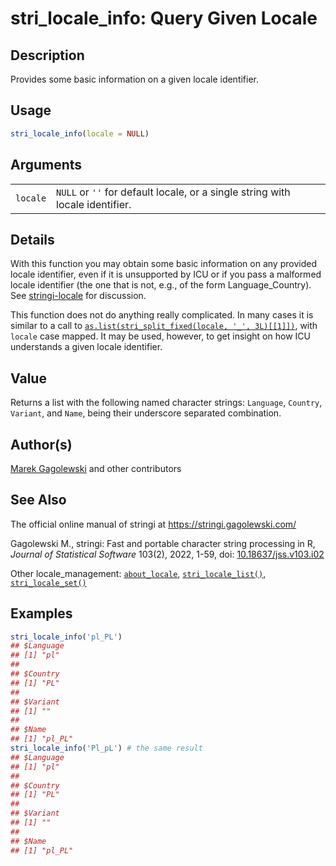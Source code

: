# stri_locale_info: Query Given Locale

## Description

Provides some basic information on a given locale identifier.

## Usage

``` r
stri_locale_info(locale = NULL)
```

## Arguments

|          |                                                                               |
|----------|-------------------------------------------------------------------------------|
| `locale` | `NULL` or `''` for default locale, or a single string with locale identifier. |

## Details

With this function you may obtain some basic information on any provided locale identifier, even if it is unsupported by <span class="pkg">ICU</span> or if you pass a malformed locale identifier (the one that is not, e.g., of the form Language_Country). See [stringi-locale](about_locale.md) for discussion.

This function does not do anything really complicated. In many cases it is similar to a call to [`as.list(stri_split_fixed(locale, '_', 3L)[[1]])`](https://stat.ethz.ch/R-manual/R-devel/library/base/html/list.html), with `locale` case mapped. It may be used, however, to get insight on how ICU understands a given locale identifier.

## Value

Returns a list with the following named character strings: `Language`, `Country`, `Variant`, and `Name`, being their underscore separated combination.

## Author(s)

[Marek Gagolewski](https://www.gagolewski.com/) and other contributors

## See Also

The official online manual of <span class="pkg">stringi</span> at <https://stringi.gagolewski.com/>

Gagolewski M., <span class="pkg">stringi</span>: Fast and portable character string processing in R, *Journal of Statistical Software* 103(2), 2022, 1-59, doi: [10.18637/jss.v103.i02](https://doi.org/10.18637/jss.v103.i02)

Other locale_management: [`about_locale`](about_locale.md), [`stri_locale_list()`](stri_locale_list.md), [`stri_locale_set()`](stri_locale_set.md)

## Examples




```r
stri_locale_info('pl_PL')
## $Language
## [1] "pl"
## 
## $Country
## [1] "PL"
## 
## $Variant
## [1] ""
## 
## $Name
## [1] "pl_PL"
stri_locale_info('Pl_pL') # the same result
## $Language
## [1] "pl"
## 
## $Country
## [1] "PL"
## 
## $Variant
## [1] ""
## 
## $Name
## [1] "pl_PL"
```

